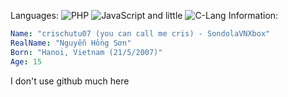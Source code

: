 Languages: ![PHP](https://github.com/abrahamcalf/programming-languages-logos/raw/master/src/php/php_16x16.png) ![JavaScript](https://github.com/abrahamcalf/programming-languages-logos/raw/master/src/javascript/javascript_16x16.png) and little ![C-Lang](https://github.com/abrahamcalf/programming-languages-logos/raw/master/src/c/c_16x16.png) 
Information:
```yml
Name: "crischutu07 (you can call me cris) - SondolaVNXbox"
RealName: "Nguyễn Hồng Sơn"
Born: "Hanoi, Vietnam (21/5/2007)"
Age: 15
```
I don't use github much here
